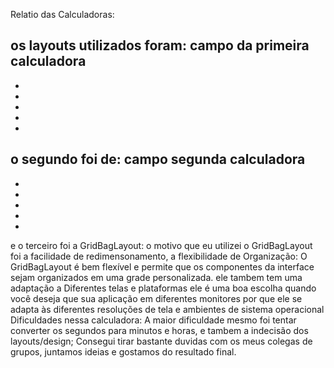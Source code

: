 Relatio das Calculadoras:

os layouts utilizados foram:
campo da primeira calculadora
-
-
-
-
-
-

o segundo foi de:
campo segunda calculadora
-
-
-
-
-
-

e o terceiro foi a GridBagLayout:
o motivo que eu utilizei o GridBagLayout foi a facilidade de redimensonamento, 
a flexibilidade de Organização: O GridBagLayout é bem flexível e permite que os componentes
da interface sejam organizados em uma grade personalizada.
ele tambem tem uma adaptação a Diferentes telas e plataformas ele é uma boa escolha quando você deseja que sua 
aplicação em diferentes monitores por que ele se adapta 
às diferentes resoluções de tela e ambientes de sistema operacional
Dificuldades nessa calculadora: A maior dificuldade mesmo foi tentar converter os segundos para minutos e horas, e tambem a indecisão dos layouts/design;
Consegui tirar bastante duvidas com os meus colegas de grupos, juntamos ideias e gostamos do resultado final.